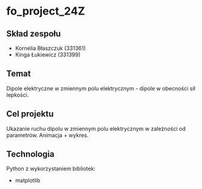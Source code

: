 # fo_project_24Z
## Skład zespołu
- Kornelia Błaszczuk (331361)
- Kinga Łukiewicz (331399)

## Temat
Dipole elektryczne w zmiennym polu elektrycznym - dipole w obecności sił lepkości.

## Cel projektu
Ukazanie ruchu dipolu w zmiennym polu elektrycznym w zależności od parametrów. Animacja + wykres.

## Technologia
Python z wykorzystaniem bibliotek:
- matplotlib

